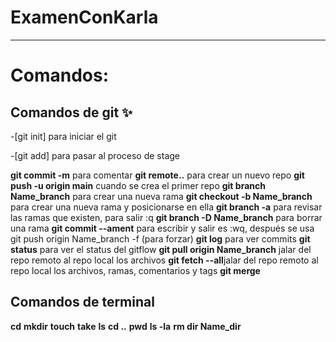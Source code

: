 # ExamenConKarla  
***
# Comandos:
## Comandos de git 	:sparkles:  

-[git init] para iniciar el git  

-[git add] para pasar al proceso de stage  

**git commit -m** para comentar 
**git remote..** para crear un nuevo repo
**git push -u origin main** cuando se crea el primer repo
**git branch Name_branch** para crear una nueva rama
**git checkout -b Name_branch** para crear una nueva rama y posicionarse en ella
**git branch -a** para revisar las ramas que existen,  para salir :q
**git branch -D Name_branch** para borrar una rama 
**git commit --ament** para escribir y salir es :wq, después se usa git push origin Name_branch -f (para forzar)
**git log** para ver commits 
**git status** para ver el status del gitflow
**git pull origin Name_branch** jalar del repo remoto al repo local los archivos
**git fetch --all**jalar del repo remoto al repo local los archivos, ramas, comentarios y tags
**git merge**




## Comandos de terminal
**cd**
**mkdir**
**touch**
**take**
**ls**
**cd ..**
**pwd** 
**ls -la**
**rm dir Name_dir**

